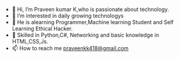 - 👋 Hi, I’m Praveen kumar K,who is passionate about technology.
- 👀 I’m interested in daily growing technologys
- 🌱 He is alearning Programmer,Machine learning Student and Self Learning Ethical Hacker.
- 💞️ Skilled in Python,C#, Networking and basic knowledge in HTML,CSS,Js.
- 📫 How to reach me praveenkk418@gmail.com

<!---
shinchan2627/shinchan2627 is a ✨ special ✨ repository because its `README.md` (this file) appears on your GitHub profile.
You can click the Preview link to take a look at your changes.
--->
